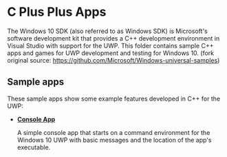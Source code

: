 # C Plus Plus Apps
The Windows 10 SDK (also referred to as Windows SDK) is Microsoft's software development kit that provides a C++ development environment in Visual Studio with support for the UWP. This folder contains sample C++ apps and games for UWP development and testing for Windows 10. (fork original source: https://github.com/Microsoft/Windows-universal-samples)

## Sample apps
These sample apps show some example features developed in C++ for the UWP:
- [**Console App**](/C++/ConsoleApp)

  A simple console app that starts on a command environment for the Windows 10 UWP with basic messages and the location of the app's executable.
